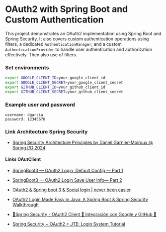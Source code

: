# OAuth2 with Spring Boot and Custom Authentication

This project demonstrates an OAuth2 implementation using Spring Boot and Spring Security. It also covers custom authentication operations using filters, a dedicated `AuthenticationManager`, and a custom `AuthenticationProvider` to handle user authentication and authorization effectively. 
Then also use of filters.




### Set environments
```bash
export GOOGLE_CLIENT_ID=your_google_client_id 
export GOOGLE_CLIENT_SECRET=your_google_client_secret
export GITHUB_CLIENT_ID=your_github_client_id
export GITHUB_CLIENT_SECRET=your_github_client_secret
```

### Example user and password 
```
username: dgarcia
password: 12345678
```




### Link Architecture Spring Security 
* [ Spring Security Architecture Principles by Daniel Garnier-Moiroux @ Spring I/O 2024 ](https://www.youtube.com/watch?v=HyoLl3VcRFY&t=831s)


#### Links OAutClient
* [SpringBoot3 — OAuth2 Login, Default Config — Part 1](https://medium.com/@iyusubov444/springboot3-oauth2-login-default-config-part-1-c35ca2934818)

* [SpringBoot3 — OAuth2 Login Save User Info— Part 2](https://medium.com/@iyusubov444/springboot3-oauth2-login-save-user-info-part-2-f36f5aa5d458)

* [OAuth2 & Spring boot 3 & Social login | never been easier ](https://www.youtube.com/watch?app=desktop&v=2WNjmT2z7c4)

* [OAuth2 Login Made Easy in Java: A Spring Boot & Spring Security Walkthrough](https://www.youtube.com/watch?v=us0VjFiHogo)

* [🔐Spring Security - OAuth2 Client 🌟 Integración con Google y GitHub 🚀](https://www.youtube.com/watch?v=C1c4FNPWu4A)

* [Spring Security + OAuth2 + JTE: Login System Tutorial ](https://www.youtube.com/watch?v=f1h4GkhxMp8&t=628s)




